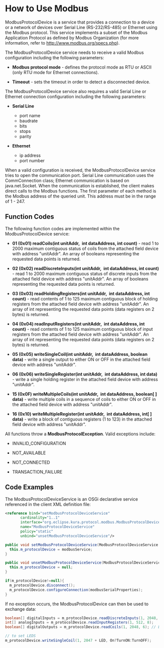 # How to Use Modbus

ModbusProtocolDevice is a service that provides a connection to a device or a network of devices over Serial Line (RS-232/RS-485) or Ethernet using the Modbus protocol. This service implements a subset of the Modbus Application Protocol as defined by Modbus Organization (for more information, refer to <http://www.modbus.org/specs.php>).

The ModbusProtocolDevice service needs to receive a valid Modbus configuration including the following parameters:

* **Modbus protocol mode** - defines the protocol mode as RTU or ASCII (only RTU mode for Ethernet connections).

* **Timeout** - sets the timeout in order to detect a disconnected device.

The ModbusProtocolDevice service also requires a valid Serial Line or Ethernet connection configuration including the following parameters:

* **Serial Line**  
  * port name
  * baudrate
  * bits
  * stops
  * parity
  
* **Ethernet**  
  * ip address
  * port number

When a valid configuration is received, the ModbusProtocolDevice service tries to open the communication port. Serial Line communication uses the CommConnection class; Ethernet communication is based on java.net.Socket. When the communication is established, the client makes direct calls to the Modbus functions. The first parameter of each method is the Modbus address of the queried unit. This address must be in the range of 1 - 247.

## Function Codes

The following function codes are implemented within the ModbusProtocolDevice service:

* **01 (0x01) readCoils(int unitAddr,  int dataAddress, int count)** - read 1 to 2000 maximum contiguous status of coils from the attached field device with address "unitAddr". An array of booleans representing the requested data points is returned.

* **02 (0x02) readDiscreteInputs(int unitAddr,  int dataAddress, int count)** - read 1 to 2000 maximum contiguous status of discrete inputs from the attached field device with address "unitAddr". An array of booleans representing the requested data points is returned.

* **03 (0x03) readHoldingRegisters(int unitAddr,  int dataAddress, int count)** - read contents of 1 to 125 maximum contiguous block of holding registers from the attached field device with address "unitAddr". An array of int representing the requested data points (data registers on 2 bytes) is returned.

* **04 (0x04) readInputRegisters(int unitAddr,  int dataAddress, int count)** - read contents of 1 to 125 maximum contiguous block of input registers from the attached field device with address "unitAddr". An array of int representing the requested data points (data registers  on 2 bytes) is returned.

* **05 (0x05) writeSingleCoil(int unitAddr,  int dataAddress, boolean data)** -  write a single output to either ON or OFF in the attached field device with address "unitAddr".

* **06 (0x06) writeSingleRegister(int unitAddr,  int dataAddress, int data)** - write a single holding register in the attached field device with address "unitAddr".

* **15 (0x0F) writeMultipleCoils(int unitAddr,  int dataAddress, boolean[ ] data)** - write multiple coils in a sequence of coils to either ON or OFF in the attached field device with address "unitAddr".

* **16 (0x10) writeMultipleRegister(int unitAddr,  int dataAddress, int[ ] data)** - write a block of contiguous registers (1 to 123) in the attached field device with address "unitAddr".

All functions throw a **ModbusProtocolException**. Valid exceptions include:

* INVALID_CONFIGURATION

* NOT_AVAILABLE

* NOT_CONNECTED

* TRANSACTION_FAILURE

## Code Examples

The ModbusProtocolDeviceService is an OSGi declarative service referenced in the client XML definition file:
```xml
<reference bind="setModbusProtocolDeviceService"
       cardinality="1..1"
       interface="org.eclipse.kura.protocol.modbus.ModbusProtocolDeviceService"
       name="ModbusProtocolDeviceService"
       policy="static"
       unbind="unsetModbusProtocolDeviceService"/>
```
```java
public void setModbusProtocolDeviceService(ModbusProtocolDeviceService modbusService) {
  this.m_protocolDevice = modbusService;
}

public void unsetModbusProtocolDeviceService(ModbusProtocolDeviceService modbusService) {
  this.m_protocolDevice = null;
}
```
```java
if(m_protocolDevice!=null){
  m_protocolDevice.disconnect();
  m_protocolDevice.configureConnection(modbusSerialProperties);
}
```
If no exception occurs, the ModbusProtocolDevice can then be used to exchange data:
```java
boolean[] digitalInputs = m_protocolDevice.readDiscreteInputs(1, 2048, 8);
int[] analogInputs = m_protocolDevice.readInputRegisters(1, 512, 8);
boolean[] digitalOutputs = m_protocolDevice.readCoils(1, 2048, 6); // LEDS

// to set LEDS
m_protocolDevice.writeSingleCoil(1, 2047 + LED, On?TurnON:TurnOFF);
```